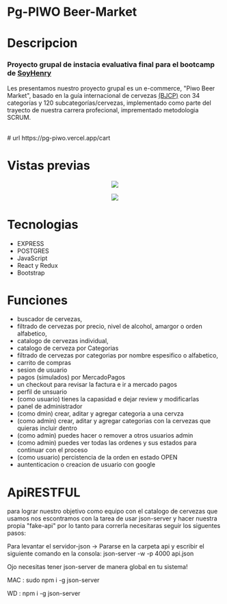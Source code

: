# Pg-PIWO Beer-Market
 
# Descripcion
 <h3>Proyecto grupal de instacia evaluativa final para el bootcamp de <a href="https://www.soyhenry.com/about-us">SoyHenry</a></h3>
<p>Les presentamos nuestro proyecto grupal es un e-commerce, "Piwo Beer Market", basado en la guía internacional de cervezas  <a href="https://www.thebeertimes.com/guia-de-estilos-de-cerveza-bjcp-2015-espanol/">(BJCP)</a> con 34 categorías y 120 subcategorías/cervezas, implementado como parte del trayecto de nuestra carrera profecional, imprementado metodologia SCRUM.</p>
 <br/>
 # url
 https://pg-piwo.vercel.app/cart
 
# Vistas previas

<p align="center" >
<img src="https://i.postimg.cc/PxVDQh79/Captura-web-21-12-2021-8214-localhost.jpg" />
</p>

<p align="center" >
<img src="https://i.postimg.cc/PqgWgdyD/Captura-web-21-12-2021-92148-localhost.jpg" />
</p>

# Tecnologias 

 - EXPRESS
 - POSTGRES
 - JavaScript
 - React y Redux
 - Bootstrap

# Funciones 

 - buscador de cervezas,
 - filtrado de cervezas por precio, nivel de alcohol, amargor o orden alfabetico,
 - catalogo de cervezas individual,
 - catalogo de cerveza por Categorias
 - filtrado de cervezas por categorias  por nombre espesifico o alfabetico,
 - carrito de compras 
 - sesion de usuario
 - pagos (simulados) por MercadoPagos
 - un checkout para revisar la factura e ir a mercado pagos 
 - perfil de unsuario
 - (como usuario) tienes la capasidad e dejar review y modificarlas 
 - panel de administrador
 - (como dmin) crear, aditar y agregar categoria a una cervza
 - (como admin) crear, aditar y agregar categorias con la cervezas que quieras incluir dentro
 - (como admin) puedes hacer o remover a otros usuarios admin
 - (como admin) puedes ver todas las ordenes y sus estados para continuar con el proceso 
 - (como usuario) percistencia de la orden en estado OPEN 
 - auntenticacion o creacion de usuario con google

# ApiRESTFUL

para lograr nuestro objetivo como equipo con el catalogo de cervezas que usamos nos escontramos con la tarea de usar json-server y hacer nuestra propia "fake-api" por lo tanto para correrla necesitaras seguir los siguentes pasos: 

 Para levantar el servidor-json -> Pararse en la carpeta api y escribir el siguiente comando en la consola: json-server -w -p 4000  api.json
 
 Ojo necesitas tener json-server de manera global en tu sistema!

 MAC : sudo npm i -g json-server
 
 WD : npm i -g json-server
 


 
